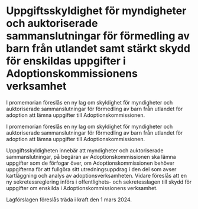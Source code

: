 # Uppgiftsskyldighet för myndigheter och auktoriserade sammanslutningar för förmedling av barn från utlandet samt stärkt skydd för enskildas uppgifter i Adoptionskommissionens verksamhet

I promemorian föreslås en ny lag om skyldighet för myndigheter och auktoriserade sammanslutningar för förmedling av barn från utlandet för adoption att lämna uppgifter till Adoptionskommissionen.

I promemorian föreslås en ny lag om skyldighet för myndigheter och auktoriserade sammanslutningar för förmedling av barn från utlandet för adoption att lämna uppgifter till Adoptionskommissionen.

Uppgiftsskyldigheten innebär att myndigheter och auktoriserade sammanslutningar, på begäran av Adoptionskommissionen ska lämna uppgifter som de förfogar över, om Adoptionskommissionen behöver uppgifterna för att fullgöra sitt utredningsuppdrag i den del som avser kartläggning och analys av adoptionsverksamheten.
Vidare föreslås att en ny sekretessreglering införs i offentlighets- och sekretesslagen till skydd för uppgifter om enskilda i Adoptionskommissionens verksamhet.

Lagförslagen föreslås träda i kraft den 1 mars 2024.
